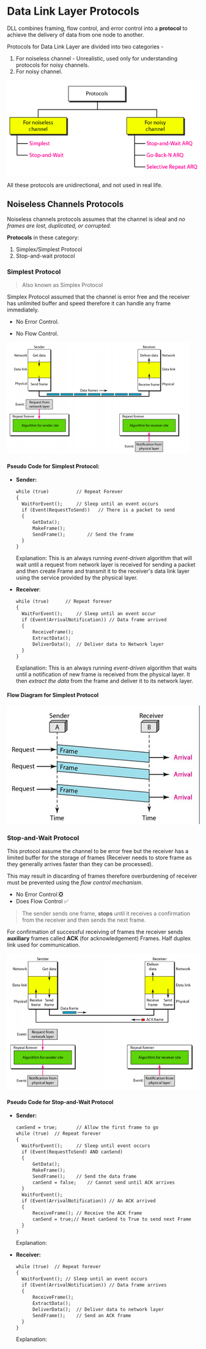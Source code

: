 # Data Link Layer Protocols

DLL combines framing, flow control, and error control into a **protocol** to achieve the delivery of data from one node to another.

Protocols for Data Link Layer are divided into two categories - 

1. For noiseless channel - Unrealistic, used only for understanding protocols for noisy channels.
2. For noisy channel.

![Protocols](Part-3-Protocols.assets/image-20200923190223354.png) 

All these protocols are unidirectional, and not used in real life.



## Noiseless Channels Protocols

Noiseless channels protocols assumes that the channel is ideal and *no frames are lost, duplicated, or corrupted.*

**Protocols** in these category:

1. Simplex/Simplest Protocol
2. Stop-and-wait protocol

### Simplest Protocol

> Also known as Simplex Protocol

Simplex Protocol assumed that the channel is error free and the receiver has unlimited buffer and speed therefore it can handle any frame immediately.

- No Error Control.

- No Flow Control.

![Simplex Protocol](Part-3-Protocols.assets/image-20200923210729956.png)

#### Pseudo Code for Simplest Protocol:

- **Sender:**

  ```pseudocode
  while (true)			// Repeat Forever
  {
  	WaitForEvent();		// Sleep until an event occurs
  	if (Event(RequestToSend))	// There is a packet to send
  	{
  		GetData();
  		MakeFrame();
  		SendFrame();		// Send the frame
  	}
  }
  ```

  Explanation: This is an always running *event-driven* algorithm that will wait until a request from network layer is received for sending a packet and then create Frame and transmit it to the receiver's data link layer using the service provided by the physical layer.

- **Receiver**:

  ```pseudocode
  while (true)		// Repeat forever
  {
  	WaitForEvent();		// Sleep until an event occur
  	if (Event(ArrivalNotification))	// Data frame arrived
  	{
  		ReceiveFrame();		
  		ExtractData();
  		DeliverData();	// Deliver data to Network layer
  	}
  }
  ```

  Explanation: This is an always running *event-driven* algorithm that waits until a notification of new frame is received from the physical layer. It then *extract the data* from the frame and deliver it to its network layer.

#### Flow Diagram for Simplest Protocol

![Flow Diagram Simplest](Part-3-Protocols.assets/image-20200923212145911.png)

### Stop-and-Wait Protocol

This protocol assume the channel to be error free but the receiver has a limited buffer for the storage of frames (Receiver needs to store frame as they generally arrives faster than they can be processed).

This may result in discarding of frames therefore overburdening of receiver must be prevented using the *flow control mechanism*.

- No Error Control :negative_squared_cross_mark:
- Does Flow Control :white_check_mark:

> The sender sends one frame, **stops** until it receives a confirmation from the receiver and then sends the next frame.

For confirmation of successful receiving of frames the receiver sends **auxiliary** frames called **ACK** (for acknowledgement) Frames. Half duplex link used for communication.

![Stop and wait](Part-3-Protocols.assets/image-20200923220722662.png)

#### Pseudo Code for Stop-and-Wait Protocol

- **Sender:**

  ```pseudocode
  canSend = true;		// Allow the first frame to go
  while (true)	// Repeat forever
  {
  	WaitForEvent();		// Sleep until event occurs
  	if (Event(RequestToSend) AND canSend)	
  	{
  		GetData();
  		MakeFrame();
  		SendFrame();	// Send the data frame
  		canSend = false;	// Cannot send until ACK arrives
  	}
  	WaitForEvent();
  	if (Event(ArrivalNotification))	// An ACK arrived
  	{
  		ReceiveFrame();	// Receive the ACK frame
  		canSend = true;// Reset canSend to True to send next Frame
  	}
  }
  ```

  Explanation: 

- **Receiver:**

  ```pseudocode
  while (true)	// Repeat forever
  {
  	WaitForEvent();	// Sleep until an event occurs
  	if (Event(ArrivalNotification))	// Data frame arrives
  	{
  		ReceiveFrame();	
  		ExtractData();
  		DeliverData();	// Deliver data to network layer
  		SendFrame();	// Send an ACK frame
  	}
  }
  ```

  Explanation:





























